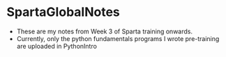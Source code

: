 # SpartaGlobalNotes
- These are my notes from Week 3 of Sparta training onwards.
- Currently, only the python fundamentals programs I wrote pre-training are uploaded in PythonIntro
